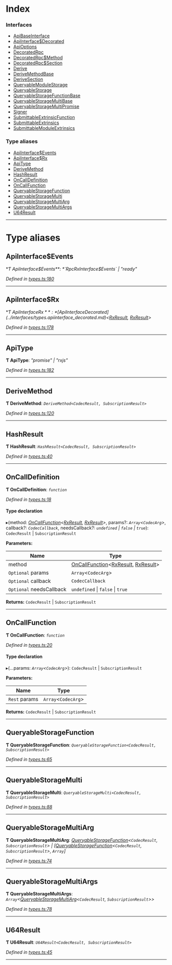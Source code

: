 

# Index

### Interfaces

* [ApiBaseInterface](../interfaces/_types_.apibaseinterface.md)
* [ApiInterface$Decorated](../interfaces/_types_.apiinterface_decorated.md)
* [ApiOptions](../interfaces/_types_.apioptions.md)
* [DecoratedRpc](../interfaces/_types_.decoratedrpc.md)
* [DecoratedRpc$Method](../interfaces/_types_.decoratedrpc_method.md)
* [DecoratedRpc$Section](../interfaces/_types_.decoratedrpc_section.md)
* [Derive](../interfaces/_types_.derive.md)
* [DeriveMethodBase](../interfaces/_types_.derivemethodbase.md)
* [DeriveSection](../interfaces/_types_.derivesection.md)
* [QueryableModuleStorage](../interfaces/_types_.queryablemodulestorage.md)
* [QueryableStorage](../interfaces/_types_.queryablestorage.md)
* [QueryableStorageFunctionBase](../interfaces/_types_.queryablestoragefunctionbase.md)
* [QueryableStorageMultiBase](../interfaces/_types_.queryablestoragemultibase.md)
* [QueryableStorageMultiPromise](../interfaces/_types_.queryablestoragemultipromise.md)
* [Signer](../interfaces/_types_.signer.md)
* [SubmittableExtrinsicFunction](../interfaces/_types_.submittableextrinsicfunction.md)
* [SubmittableExtrinsics](../interfaces/_types_.submittableextrinsics.md)
* [SubmittableModuleExtrinsics](../interfaces/_types_.submittablemoduleextrinsics.md)

### Type aliases

* [ApiInterface$Events](_types_.md#apiinterface_events)
* [ApiInterface$Rx](_types_.md#apiinterface_rx)
* [ApiType](_types_.md#apitype)
* [DeriveMethod](_types_.md#derivemethod)
* [HashResult](_types_.md#hashresult)
* [OnCallDefinition](_types_.md#oncalldefinition)
* [OnCallFunction](_types_.md#oncallfunction)
* [QueryableStorageFunction](_types_.md#queryablestoragefunction)
* [QueryableStorageMulti](_types_.md#queryablestoragemulti)
* [QueryableStorageMultiArg](_types_.md#queryablestoragemultiarg)
* [QueryableStorageMultiArgs](_types_.md#queryablestoragemultiargs)
* [U64Result](_types_.md#u64result)

---

# Type aliases

<a id="apiinterface_events"></a>

##  ApiInterface$Events

**Ƭ ApiInterface$Events**: *`RpcRxInterface$Events` \| "ready"*

*Defined in [types.ts:180](https://github.com/polkadot-js/api/blob/07ba80b/packages/api/src/types.ts#L180)*

___
<a id="apiinterface_rx"></a>

##  ApiInterface$Rx

**Ƭ ApiInterface$Rx**: *[ApiInterface$Decorated](../interfaces/_types_.apiinterface_decorated.md)<[RxResult](_rx_types_.md#rxresult), [RxResult](_rx_types_.md#rxresult)>*

*Defined in [types.ts:178](https://github.com/polkadot-js/api/blob/07ba80b/packages/api/src/types.ts#L178)*

___
<a id="apitype"></a>

##  ApiType

**Ƭ ApiType**: *"promise" \| "rxjs"*

*Defined in [types.ts:182](https://github.com/polkadot-js/api/blob/07ba80b/packages/api/src/types.ts#L182)*

___
<a id="derivemethod"></a>

##  DeriveMethod

**Ƭ DeriveMethod**: *`DeriveMethod<CodecResult, SubscriptionResult>`*

*Defined in [types.ts:120](https://github.com/polkadot-js/api/blob/07ba80b/packages/api/src/types.ts#L120)*

___
<a id="hashresult"></a>

##  HashResult

**Ƭ HashResult**: *`HashResult<CodecResult, SubscriptionResult>`*

*Defined in [types.ts:40](https://github.com/polkadot-js/api/blob/07ba80b/packages/api/src/types.ts#L40)*

___
<a id="oncalldefinition"></a>

##  OnCallDefinition

**Ƭ OnCallDefinition**: *`function`*

*Defined in [types.ts:18](https://github.com/polkadot-js/api/blob/07ba80b/packages/api/src/types.ts#L18)*

#### Type declaration
▸(method: *[OnCallFunction](_types_.md#oncallfunction)<[RxResult](_rx_types_.md#rxresult), [RxResult](_rx_types_.md#rxresult)>*, params?: *`Array`<`CodecArg`>*, callback?: *`CodecCallback`*, needsCallback?: *`undefined` \| `false` \| `true`*): `CodecResult` \| `SubscriptionResult`

**Parameters:**

| Name | Type |
| ------ | ------ |
| method | [OnCallFunction](_types_.md#oncallfunction)<[RxResult](_rx_types_.md#rxresult), [RxResult](_rx_types_.md#rxresult)> |
| `Optional` params | `Array`<`CodecArg`> |
| `Optional` callback | `CodecCallback` |
| `Optional` needsCallback | `undefined` \| `false` \| `true` |

**Returns:** `CodecResult` \| `SubscriptionResult`

___
<a id="oncallfunction"></a>

##  OnCallFunction

**Ƭ OnCallFunction**: *`function`*

*Defined in [types.ts:20](https://github.com/polkadot-js/api/blob/07ba80b/packages/api/src/types.ts#L20)*

#### Type declaration
▸(...params: *`Array`<`CodecArg`>*): `CodecResult` \| `SubscriptionResult`

**Parameters:**

| Name | Type |
| ------ | ------ |
| `Rest` params | `Array`<`CodecArg`> |

**Returns:** `CodecResult` \| `SubscriptionResult`

___
<a id="queryablestoragefunction"></a>

##  QueryableStorageFunction

**Ƭ QueryableStorageFunction**: *`QueryableStorageFunction<CodecResult, SubscriptionResult>`*

*Defined in [types.ts:65](https://github.com/polkadot-js/api/blob/07ba80b/packages/api/src/types.ts#L65)*

___
<a id="queryablestoragemulti"></a>

##  QueryableStorageMulti

**Ƭ QueryableStorageMulti**: *`QueryableStorageMulti<CodecResult, SubscriptionResult>`*

*Defined in [types.ts:88](https://github.com/polkadot-js/api/blob/07ba80b/packages/api/src/types.ts#L88)*

___
<a id="queryablestoragemultiarg"></a>

##  QueryableStorageMultiArg

**Ƭ QueryableStorageMultiArg**: *[QueryableStorageFunction](_types_.md#queryablestoragefunction)<`CodecResult`, `SubscriptionResult`> \| [[QueryableStorageFunction](_types_.md#queryablestoragefunction)<`CodecResult`, `SubscriptionResult`>, `Array`]*

*Defined in [types.ts:74](https://github.com/polkadot-js/api/blob/07ba80b/packages/api/src/types.ts#L74)*

___
<a id="queryablestoragemultiargs"></a>

##  QueryableStorageMultiArgs

**Ƭ QueryableStorageMultiArgs**: *`Array`<[QueryableStorageMultiArg](_types_.md#queryablestoragemultiarg)<`CodecResult`, `SubscriptionResult`>>*

*Defined in [types.ts:78](https://github.com/polkadot-js/api/blob/07ba80b/packages/api/src/types.ts#L78)*

___
<a id="u64result"></a>

##  U64Result

**Ƭ U64Result**: *`U64Result<CodecResult, SubscriptionResult>`*

*Defined in [types.ts:45](https://github.com/polkadot-js/api/blob/07ba80b/packages/api/src/types.ts#L45)*

___

